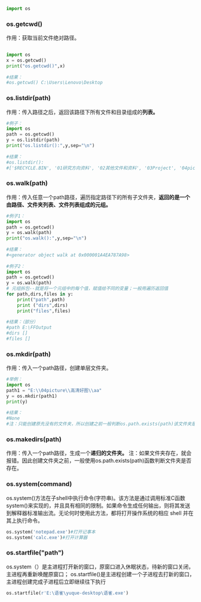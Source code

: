 
```python
import os
```
### **os.getcwd()**
作用：获取当前文件绝对路径。
```python
 
import os
x = os.getcwd()
print("os.getcwd()",x)
 
#结果：
#os.getcwd() C:\Users\Lenovo\Desktop
```
### **os.listdir(path)**
作用：传入路径之后，返回该路径下所有文件和目录组成的**列表。**
```python
#例子：
import os
path = os.getcwd()
y = os.listdir(path)
print("os.listdir():",y,sep="\n")
 
#结果：
#os.listdir():
#['$RECYCLE.BIN', '01研究方向资料', '02其他文件和资料', '03Project', '04picture', '05Download', '06Mendeley paper', '07Microsoft', '114 mask机制_52studyit.com.mp4', 'FFOutput', 'import os.py', 'System Volume Information']
```
### **os.walk(path)**
作用：传入任意一个path路径，遍历指定路径下的所有子文件夹，**返回的是一个由路径、文件夹列表、文件列表组成的元组。**
```python
#例子1：
import os
path = os.getcwd()
y = os.walk(path)
print("os.walk():",y,sep="\n")
 
#结果：
#<generator object walk at 0x000001A4EA787A98>
 
#例子2：
import os
path = os.getcwd()
y = os.walk(path)
# 元组拆包--就是将一个元组中的每个值，赋值给不同的变量；一般用遍历返回值
for path,dirs,files in y:   
    print("path",path)
    print ("dirs",dirs)
    print("files",files)
 
#结果：（部分）
#path E:\FFOutput
#dirs []
#files []
```
### **os.mkdir(path)**
作用：传入一个path路径，创建单层文件夹。
```python
#举例：
import os
path1 = "E:\\04picture\\高清好图\\aa"
y = os.mkdir(path1)
print(y)
 
#结果：
#None
#注：只能创建原先没有的文件夹，所以创建之前一般判断os.path.exists(path)该文件夹是否存在。
```
### **os.makedirs(path)**
作用：传入一个path路径，生成一个**递归的文件夹。**
注：如果文件夹存在，就会报错。因此创建文件夹之前，一般使用os.path.exists(path)函数判断文件夹是否存在。

### **os.system(command)**
os.system()方法在子shell中执行命令(字符串)。该方法是通过调用标准C函数system()来实现的，并且具有相同的限制。如果命令生成任何输出，则将其发送到解释器标准输出流。无论何时使用此方法，都将打开操作系统的相应 shell 并在其上执行命令。
```python
os.system('notepad.exe')#打开记事本
os.system('calc.exe')#打开计算器
```
### os.startfile("path")
os.system（）是主进程打开新的窗口，原窗口进入休眠状态，待新的窗口关闭，主进程再重新唤醒原窗口；
os.startfile()是主进程创建一个子进程去打新的窗口，主进程创建完成子进程后立即继续往下执行
```python
os.startfile(r'E:\语雀\yuque-desktop\语雀.exe')
```
